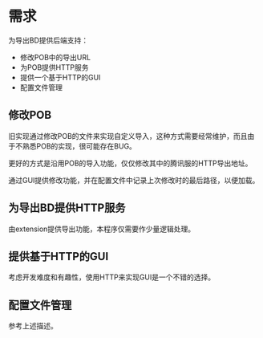 # 需求

为导出BD提供后端支持：

- 修改POB中的导出URL
- 为POB提供HTTP服务
- 提供一个基于HTTP的GUI
- 配置文件管理

## 修改POB

旧实现通过修改POB的文件来实现自定义导入，这种方式需要经常维护，而且由于不熟悉POB的实现，很可能存在BUG。

更好的方式是沿用POB的导入功能，仅仅修改其中的腾讯服的HTTP导出地址。

通过GUI提供修改功能，并在配置文件中记录上次修改时的最后路径，以便加载。

## 为导出BD提供HTTP服务

由extension提供导出功能，本程序仅需要作少量逻辑处理。

## 提供基于HTTP的GUI

考虑开发难度和有趣性，使用HTTP来实现GUI是一个不错的选择。

## 配置文件管理

参考上述描述。
